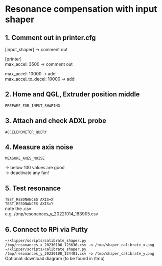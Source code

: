 # Resonance compensation with input shaper
## 1. Comment out in printer.cfg
[input_shaper] -> comment out  

[printer]  
max_accel: 3500 -> comment out  

max_accel: 10000  -> add  
max_accel_to_decel: 10000 -> add  

## 2. Home and QGL, Extruder position middle
```PREPARE_FOR_INPUT_SHAPING```  

## 3. Attach and check ADXL probe
```ACCELEROMETER_QUERY```

## 4. Measure axis noise
```MEASURE_AXES_NOISE```  

-> below 100 values are good  
-> deactivate any fan!

## 5. Test resonance  
```TEST_RESONANCES AXIS=X```  
```TEST_RESONANCES AXIS=Y```  
note the .csv  
e.g. /tmp/resonances_y_20221014_183905.csv  

## 6. Connect to RPi via Putty  
```~/klipper/scripts/calibrate_shaper.py /tmp/resonances_x_20230108_123636.csv -o /tmp/shaper_calibrate_x.png```  
```~/klipper/scripts/calibrate_shaper.py /tmp/resonances_y_20230108_124401.csv -o /tmp/shaper_calibrate_y.png```  
Optional: download diagram (to be found in /tmp)  
